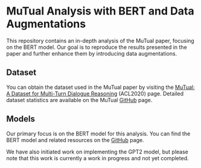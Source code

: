# MuTual Analysis with BERT and Data Augmentations

This repository contains an in-depth analysis of the MuTual paper, focusing on the BERT model. Our goal is to reproduce the results presented in the paper and further enhance them by introducing data augmentations.

## Dataset

You can obtain the dataset used in the MuTual paper by visiting the [MuTual: A Dataset for Multi-Turn Dialogue Reasoning](https://www.aclweb.org/anthology/2020.acl-main.130/) (ACL2020) page. Detailed dataset statistics are available on the MuTual [GitHub](https://github.com/Nealcly/MuTual/blob/master/README.md) page.

## Models

Our primary focus is on the BERT model for this analysis. You can find the BERT model and related resources on the [GitHub](https://github.com/google-research/bert) page.

We have also initiated work on implementing the GPT2 model, but please note that this work is currently a work in progress and not yet completed.
